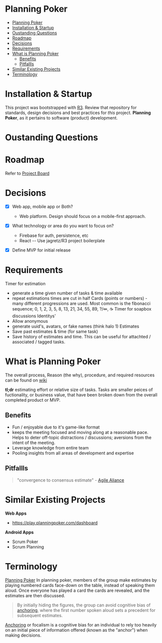 

# Planning Poker

- [Planning Poker](#planning-poker)
- [Installation & Startup](#installation--startup)
- [Oustanding Questions](#oustanding-questions)
- [Roadmap](#roadmap)
- [Decisions](#decisions)
- [Requirements](#requirements)
- [What is Planning Poker](#what-is-planning-poker)
    - [Benefits](#benefits)
    - [Pitfallls](#pitfallls)
- [Similar Existing Projects](#similar-existing-projects)
- [Terminology](#terminology)


# Installation & Startup

This project was bootstrapped with [R3](https://github.com/jagretz/R3). Review that repository for standards, design decisions and best practices for _this_ project.
**Planning Poker**, as it pertains to software (product) development.

# Oustanding Questions

# Roadmap

Refer to [Project Board](https://github.com/jagretz/planning-poker/projects/1#column-3909961)

# Decisions

- [x] Web app, mobile app or Both?
  - Web platform. Design should focus on a mobile-first approach.
- [x] What technology or area do you want to focus on?
  - Firebase for auth, persistence, etc
  - React -- Use jagretz/R3 project boilerplate
- [x] Define MVP for initial release


# Requirements

Timer for estimation
- generate a time given number of tasks & time available
- repeat estimations times are cut in half
Cards (points or numbers) - many different progressions are used. Most common is the fibonacci sequence; 0, 1, 2, 3, 5, 8, 13, 21, 34, 55, 89, ?/∞, ☕️
Timer for soapbox discussions
Identitys'
- Allow anonymous
- generate uuid's, avatars, or fake names (think halo 1)
Estimates
- Save past estimates & time (for same task)
- Save history of estimates and time. This can be useful for attachted / associated / tagged tasks.


# What is Planning Poker

The overall process, Reason (the why), procedure, and required resources can be found on [wiki](https://en.wikipedia.org/wiki/Planning_poker)

**tl;dr** estimating effort or relative size of tasks. Tasks are smaller peices of fuctionality, or business value, that have been broken down from the overall completed product or MVP.


## Benefits

- Fun / enjoyable due to it's game-like format
- keeps the meeting focused and moving along at a reasonable pace. Helps to deter off-topic distractions / discussions; aversions from the intent of the meeting.
- Leverage knowledge from entire team
- Pooling insights from all areas of development and expertise


## Pitfallls

> "convergence to consensus estimate" - [Agile Aliance](https://www.agilealliance.org/glossary/poker/)


# Similar Existing Projects

**Web Apps**
- https://play.planningpoker.com/dashboard

**Android Apps**
- Scrum Poker
- Scrum Planning


# Terminology

[Planning Poker](https://en.wikipedia.org/wiki/Planning_poker) In planning poker, members of the group make estimates by playing numbered cards face-down on the table, instead of speaking them aloud. Once everyone has played a card the cards are revealed, and the estimates are then discussed.
> By initially hiding the figures, the group can avoid cognitive bias of [anchoring](https://en.wikipedia.org/wiki/Anchoring), where the first number spoken aloud sets a precedent for subsequent estimates.

[Anchoring](https://en.wikipedia.org/wiki/Anchoring) or focalism is a cognitive bias for an individual to rely too heavily on an initial piece of information offered (known as the "anchor") when making decisions.

